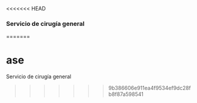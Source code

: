 <<<<<<< HEAD

### Servicio de cirugía general

=======

# ase

Servicio de cirugía general

> > > > > > > 9b386606e911ea4f9534ef9dc28fb8f87a598541
